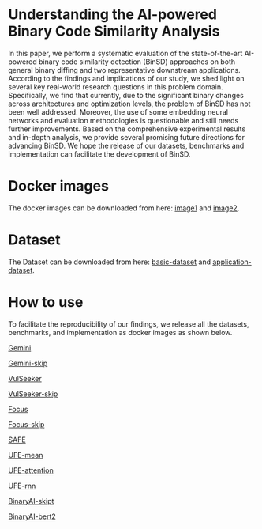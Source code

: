 # Understanding the AI-powered Binary Code Similarity Analysis

In this paper, we perform a systematic evaluation of the state-of-the-art AI-powered binary code similarity detection (BinSD) approaches on both general binary diffing and two representative downstream applications. According to the findings and implications of our study, we shed light on several key real-world research questions in this problem domain. Specifically, we find that currently, due to the significant binary changes across architectures and optimization levels, the problem of BinSD has not been well addressed. Moreover, the use of some embedding neural networks and evaluation methodologies is questionable and still needs further improvements. Based on the comprehensive experimental results and in-depth analysis, we provide several promising future directions for advancing BinSD. We hope the release of our datasets, benchmarks and implementation can facilitate the development of BinSD.

# Docker images
The docker images can be downloaded from here: [image1](https://hub.docker.com/r/spirit0/binsd_1) and [image2](https://hub.docker.com/r/spirit0/binsd_2).

# Dataset
The Dataset can be downloaded from here: [basic-dataset](https://hub.docker.com/r/spirit0/binsd_1) and [application-dataset](https://hub.docker.com/r/spirit0/binsd_2).

# How to use

To facilitate the reproducibility of our findings, we release all the datasets, benchmarks, and implementation as docker images as shown below.

[Gemini](https://www.notion.so/Gemini-e8490694730443d9a6c2ce65c797da54)

[Gemini-skip](https://www.notion.so/Gemini-skip-b200100f8b54427682080781e822b439)

[VulSeeker](https://www.notion.so/VulSeeker-eb799b959f394cf2887900d9bcd95d45)

[VulSeeker-skip](https://www.notion.so/VulSeeker-skip-951531ae6c7e409396785886fe9dabde)

[Focus](https://www.notion.so/Focus-7ce7b4f4496b4e9d902e57177ceffbef)

[Focus-skip](https://www.notion.so/Focus-skip-02efb0ff166e4858b2f950450116481e)

[SAFE](https://www.notion.so/SAFE-092db4b9005042c8b1d76ed43c017aa8)

[UFE-mean](https://www.notion.so/UFE-mean-081091736d37465b86446ffde9fe0ec4)

[UFE-attention](https://www.notion.so/UFE-attention-0992ccba3bcb484c857a88581c296e92)

[UFE-rnn](https://www.notion.so/UFE-rnn-dda138a523ff47ddb89e005d613fc448)

[BinaryAI-skipt](https://www.notion.so/BinaryAI-skipt-ae62c2db45434aa09141148a651e0889)

[BinaryAI-bert2](https://www.notion.so/BinaryAI-bert2-4a09e31882ed45d88f9c2f4f51e09271)
